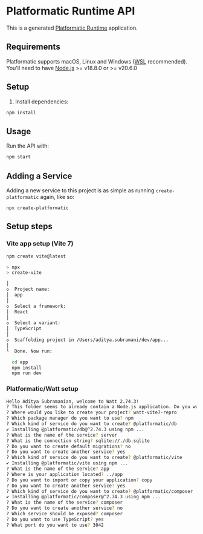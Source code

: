 # Platformatic Runtime API

This is a generated [Platformatic Runtime](https://docs.platformatic.dev/docs/runtime/overview) application.

## Requirements

Platformatic supports macOS, Linux and Windows ([WSL](https://docs.microsoft.com/windows/wsl/) recommended).
You'll need to have [Node.js](https://nodejs.org/) >= v18.8.0 or >= v20.6.0

## Setup

1. Install dependencies:

```bash
npm install
```

## Usage

Run the API with:

```bash
npm start
```

## Adding a Service

Adding a new service to this project is as simple as running `create-platformatic` again, like so:

```
npx create-platformatic
```


## Setup steps
### Vite app setup (Vite 7)
```bash
npm create vite@latest

> npx
> create-vite

│
◇  Project name:
│  app
│
◇  Select a framework:
│  React
│
◇  Select a variant:
│  TypeScript
│
◇  Scaffolding project in /Users/aditya.subramani/dev/app...
│
└  Done. Now run:

  cd app
  npm install
  npm run dev
```

### Platformatic/Watt setup
```bash
Hello Aditya Subramanian, welcome to Watt 2.74.3!
? This folder seems to already contain a Node.js application. Do you want to wrap into Watt? no
? Where would you like to create your project? watt-vite7-repro
? Which package manager do you want to use? npm
? Which kind of service do you want to create? @platformatic/db
✔ Installing @platformatic/db@^2.74.3 using npm ...
? What is the name of the service? server
? What is the connection string? sqlite://./db.sqlite
? Do you want to create default migrations? no
? Do you want to create another service? yes
? Which kind of service do you want to create? @platformatic/vite
✔ Installing @platformatic/vite using npm ...
? What is the name of the service? app
? Where is your application located? ../app
? Do you want to import or copy your application? copy
? Do you want to create another service? yes
? Which kind of service do you want to create? @platformatic/composer
✔ Installing @platformatic/composer@^2.74.3 using npm ...
? What is the name of the service? composer
? Do you want to create another service? no
? Which service should be exposed? composer
? Do you want to use TypeScript? yes
? What port do you want to use? 3042
```
